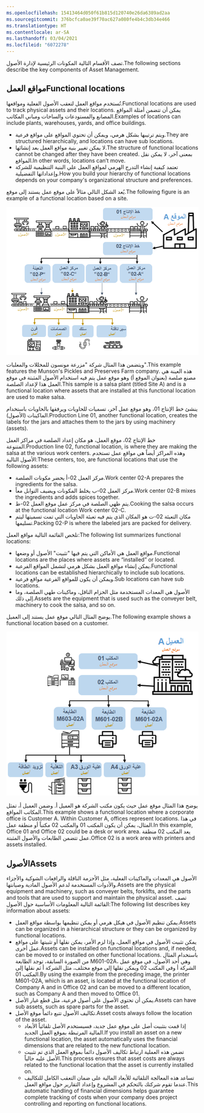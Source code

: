 ```yaml
---
ms.openlocfilehash: 15413464d050f61b815d120740e26da6389ad2aa
ms.sourcegitcommit: 376bcfca0ae39f70ac627a080fe4b4c3db34e466
ms.translationtype: HT
ms.contentlocale: ar-SA
ms.lasthandoff: 03/04/2021
ms.locfileid: "6072278"
---
```

<span data-ttu-id="2c2a9-101">تصف الأقسام التالية المكونات الرئيسية لإدارة الأصول.</span><span class="sxs-lookup"><span data-stu-id="2c2a9-101">The following sections describe the key components of Asset Management.</span></span> 

## <a name="functional-locations"></a><span data-ttu-id="2c2a9-102">مواقع العمل</span><span class="sxs-lookup"><span data-stu-id="2c2a9-102">Functional locations</span></span>
<span data-ttu-id="2c2a9-103">تُستخدم مواقع العمل لتعقب الأصول الفعلية ومواقعها.</span><span class="sxs-lookup"><span data-stu-id="2c2a9-103">Functional locations are used to track physical assets and their locations.</span></span> <span data-ttu-id="2c2a9-104">يمكن أن تتضمن أمثلة المواقع المصانع والمستودعات والساحات ومباني المكاتب.</span><span class="sxs-lookup"><span data-stu-id="2c2a9-104">Examples of locations can include plants, warehouses, yards, and office buildings.</span></span> 

- <span data-ttu-id="2c2a9-105">ويتم ترتيبها بشكل هرمي، ويمكن أن تحتوي المواقع على مواقع فرعية.</span><span class="sxs-lookup"><span data-stu-id="2c2a9-105">They are structured hierarchically, and locations can have sub locations.</span></span> 
- <span data-ttu-id="2c2a9-106">لا يمكن تغيير بنية مواقع العمل بعد إنشائها.</span><span class="sxs-lookup"><span data-stu-id="2c2a9-106">The structure of functional locations cannot be changed after they have been created.</span></span> <span data-ttu-id="2c2a9-107">بمعنى آخر، لا يمكن نقل المواقع.</span><span class="sxs-lookup"><span data-stu-id="2c2a9-107">In other words, locations can’t move.</span></span> 
- <span data-ttu-id="2c2a9-108">تعتمد كيفية إنشاء التدرج الهرمي لمواقع العمل علي البنية التنظيمية للشركة وإعداداتها التفضيلية.</span><span class="sxs-lookup"><span data-stu-id="2c2a9-108">How you build your hierarchy of functional locations depends on your company's organizational structure and preferences.</span></span>

<span data-ttu-id="2c2a9-109">يُعد الشكل التالي مثالاً على موقع عمل يستند إلى موقع.</span><span class="sxs-lookup"><span data-stu-id="2c2a9-109">The following figure is an example of a functional location based on a site.</span></span>

![مخطط لمثال على موقع عمل يستند إلى موقع.](../media/functional-location-review-c.png)
 
<span data-ttu-id="2c2a9-111">ويتضمن هذا المثال شركة "مزرعة مونسون للمخللات والمعلبات".</span><span class="sxs-lookup"><span data-stu-id="2c2a9-111">This example features the Munson's Pickles and Preserves Farm company.</span></span> <span data-ttu-id="2c2a9-112">هذه العينة هي مصنع صلصة (بعنوان الموقع أ) وهو موقع عمل يتم فيه استخدام الأصول المثبتة في موقع العمل هذا لإعداد الصلصة.</span><span class="sxs-lookup"><span data-stu-id="2c2a9-112">This sample is a salsa plant (titled Site A) and is a functional location where assets that are installed at this functional location are used to make salsa.</span></span> 

<span data-ttu-id="2c2a9-113">ينشئ خط الإنتاج 01، وهو موقع عمل آخر، تسميات للحاويات ويرفقها بالحاويات باستخدام الماكينات (الأصول).</span><span class="sxs-lookup"><span data-stu-id="2c2a9-113">Production Line 01, another functional location, creates the labels for the jars and attaches them to the jars by using machinery (assets).</span></span> 

<span data-ttu-id="2c2a9-114">خط الإنتاج 02، موقع العمل، هو مكان إعداد الصلصة في مراكز العمل المتنوعة.</span><span class="sxs-lookup"><span data-stu-id="2c2a9-114">Production line 02, functional location, is where they are making the salsa at the various work centers.</span></span> <span data-ttu-id="2c2a9-115">وهذه المراكز أيضاً هي مواقع عمل تستخدم الأصول التالية:</span><span class="sxs-lookup"><span data-stu-id="2c2a9-115">These centers, too, are functional locations that use the following assets:</span></span>

- <span data-ttu-id="2c2a9-116">مركز العمل 02-أ يحضر مكونات الصلصة.</span><span class="sxs-lookup"><span data-stu-id="2c2a9-116">Work center 02-A prepares the ingredients for the salsa.</span></span>
- <span data-ttu-id="2c2a9-117">مركز العمل 02-ب يخلط المكونات ويضيف التوابل معاً.</span><span class="sxs-lookup"><span data-stu-id="2c2a9-117">Work center 02-B mixes the ingredients and adds spices together.</span></span>
- <span data-ttu-id="2c2a9-118">يتم طهي الصلصة في مركز عمل موقع العمل 02-ط.</span><span class="sxs-lookup"><span data-stu-id="2c2a9-118">Cooking the salsa occurs at the functional location Work center 02-C.</span></span> 
- <span data-ttu-id="2c2a9-119">مكان التعبئة 02-ت هو المكان الذي يتم فيه تعبئة الحاويات التي تمت تسميتها ليتم تسليمها.</span><span class="sxs-lookup"><span data-stu-id="2c2a9-119">Packing 02-P is where the labeled jars are packed for delivery.</span></span>

<span data-ttu-id="2c2a9-120">تلخص القائمة التالية مواقع العمل:</span><span class="sxs-lookup"><span data-stu-id="2c2a9-120">The following list summarizes functional locations:</span></span>
 
- <span data-ttu-id="2c2a9-121">مواقع العمل هي الأماكن التي يتم فيها "تثبيت" الأصول أو وضعها.</span><span class="sxs-lookup"><span data-stu-id="2c2a9-121">Functional locations are the places where assets are “installed” or located.</span></span>
- <span data-ttu-id="2c2a9-122">يمكن إنشاء مواقع العمل بشكل هرمي لتشمل المواقع الفرعية.</span><span class="sxs-lookup"><span data-stu-id="2c2a9-122">Functional locations can be established hierarchically to include sub locations.</span></span>
- <span data-ttu-id="2c2a9-123">ويمكن أن يكون للمواقع الفرعية مواقع فرعية.</span><span class="sxs-lookup"><span data-stu-id="2c2a9-123">Sub locations can have sub locations.</span></span>
- <span data-ttu-id="2c2a9-124">الأصول هي المعدات المستخدمة مثل الحزام الناقل، وماكينات طهي الصلصة، وما إلى ذلك.</span><span class="sxs-lookup"><span data-stu-id="2c2a9-124">Assets are the equipment that is used such as the conveyer belt, machinery to cook the salsa, and so on.</span></span>

<span data-ttu-id="2c2a9-125">يوضح المثال التالي موقع عمل يستند إلى العميل.</span><span class="sxs-lookup"><span data-stu-id="2c2a9-125">The following example shows a functional location based on a customer.</span></span>

![مخطط لمثال على موقع عمل يستند إلى عميل.](../media/functional-location-by-customer-c.png)
 
<span data-ttu-id="2c2a9-127">يوضح هذا المثال موقع عمل حيث يكون مكتب الشركة هو العميل أ. وضمن العميل أ، تمثل المكاتب المواقع.</span><span class="sxs-lookup"><span data-stu-id="2c2a9-127">This example shows a functional location where a corporate office is Customer A. Within Customer A, offices represent locations.</span></span> <span data-ttu-id="2c2a9-128">في هذا المثال، يمكن أن يكون المكتب 01 والمكتب 02 مكتباً أو منطقة عمل.</span><span class="sxs-lookup"><span data-stu-id="2c2a9-128">In this example, Office 01 and Office 02 could be a desk or work area.</span></span> <span data-ttu-id="2c2a9-129">يعد المكتب 02 منطقة عمل تتضمن الطابعات والأصول المثبتة.</span><span class="sxs-lookup"><span data-stu-id="2c2a9-129">Office 02 is a work area with printers and assets installed.</span></span> 

## <a name="assets"></a><span data-ttu-id="2c2a9-130">الأصول</span><span class="sxs-lookup"><span data-stu-id="2c2a9-130">Assets</span></span>
<span data-ttu-id="2c2a9-131">الأصول هي المعدات والماكينات الفعلية، مثل الأحزمة الناقلة والرافعات الشوكية والأجزاء والأدوات المستخدمة لدعم الأصول المادية وصيانتها.</span><span class="sxs-lookup"><span data-stu-id="2c2a9-131">Assets are the physical equipment and machinery, such as conveyer belts, forklifts, and the parts and tools that are used to support and maintain the physical asset.</span></span> <span data-ttu-id="2c2a9-132">تصف القائمة التالية المعلومات الأساسية حول الأصول:</span><span class="sxs-lookup"><span data-stu-id="2c2a9-132">The following list describes key information about assets:</span></span>

- <span data-ttu-id="2c2a9-133">يمكن تنظيم الأصول في هيكل هرمي أو يمكن تنظيمها بواسطة مواقع العمل.</span><span class="sxs-lookup"><span data-stu-id="2c2a9-133">Assets can be organized in a hierarchical structure or they can be organized by functional locations.</span></span>
- <span data-ttu-id="2c2a9-134">يمكن تثبيت الأصول في مواقع العمل، وإذا لزم الأمر، يمكن نقلها أو تثبيتها على مواقع عمل أخرى.</span><span class="sxs-lookup"><span data-stu-id="2c2a9-134">Assets can be installed on functional locations and, if needed, can be moved to or installed on other functional locations.</span></span> <span data-ttu-id="2c2a9-135">باستخدام المثال من الصورة السابقة، توجد الطابعة M601-02A، وهي أحد الأصول، في موقع عمل الشركة أ وفي المكتب 02 ويمكن نقلها إلى موقع مختلف، مثل الشركة أ ثم نقلها إلى المكتب 01.</span><span class="sxs-lookup"><span data-stu-id="2c2a9-135">By using the example from the preceding image, the printer M601-02A, which is an asset, is located at the functional location of Company A and in Office 02 and can be moved to a different location, such as Company A and then moved to Office 01.</span></span>
- <span data-ttu-id="2c2a9-136">يمكن أن تحتوي الأصول على أصول فرعية، مثل قطع غيار الأصل.</span><span class="sxs-lookup"><span data-stu-id="2c2a9-136">Assets can have sub assets, such as spare parts for the asset.</span></span> 
- <span data-ttu-id="2c2a9-137">تكاليف الأصول تتبع دائماً موقع الأصل.</span><span class="sxs-lookup"><span data-stu-id="2c2a9-137">Asset costs always follow the location of the asset.</span></span>
    - <span data-ttu-id="2c2a9-138">إذا قمت بتثبيت أصل على موقع عمل جديد، فسيستخدم الأصل تلقائياً الأبعاد المالية المرتبطة بموقع العمل الجديد.</span><span class="sxs-lookup"><span data-stu-id="2c2a9-138">If you install an asset on a new functional location, the asset automatically uses the financial dimensions that are related to the new functional location.</span></span> 
    - <span data-ttu-id="2c2a9-139">تضمن هذه العملية ارتباط تكاليف الأصول دائماً بموقع العمل الذي تم تثبيت الأصل عليه حالياً.</span><span class="sxs-lookup"><span data-stu-id="2c2a9-139">This process ensures that asset costs are always related to the functional location that the asset is currently installed on.</span></span> 
    - <span data-ttu-id="2c2a9-140">تساعد هذه المعالجة التلقائية للأبعاد المالية على ضمان التعقب الكامل للتكاليف عندما تقوم شركتك بالتحكم في المشروع وإعداد التقارير حول مواقع العمل.</span><span class="sxs-lookup"><span data-stu-id="2c2a9-140">This automatic handling of financial dimensions helps guarantee complete tracking of costs when your company does project controlling and reporting on functional locations.</span></span>

